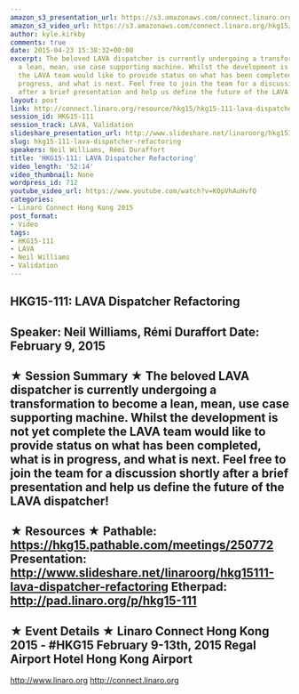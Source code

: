 ```yaml
---
amazon_s3_presentation_url: https://s3.amazonaws.com/connect.linaro.org/hkg15/Videos/02-09-Monday/HKG15-111.pdf
amazon_s3_video_url: https://s3.amazonaws.com/connect.linaro.org/hkg15/Videos/02-09-Monday/HKG15-111+LAVA+Dispatcher+Refactoring.mp4
author: kyle.kirkby
comments: true
date: 2015-04-23 15:38:32+00:00
excerpt: The beloved LAVA dispatcher is currently undergoing a transformation to become
  a lean, mean, use case supporting machine. Whilst the development is not yet complete
  the LAVA team would like to provide status on what has been completed, what is in
  progress, and what is next. Feel free to join the team for a discussion shortly
  after a brief presentation and help us define the future of the LAVA dispatcher!
layout: post
link: http://connect.linaro.org/resource/hkg15/hkg15-111-lava-dispatcher-refactoring/
session_id: HKG15-111
session_track: LAVA, Validation
slideshare_presentation_url: http://www.slideshare.net/linaroorg/hkg15111-lava-dispatcher-refactoring
slug: hkg15-111-lava-dispatcher-refactoring
speakers: Neil Williams, Rémi Duraffort
title: 'HKG15-111: LAVA Dispatcher Refactoring'
video_length: '52:14'
video_thumbnail: None
wordpress_id: 712
youtube_video_url: https://www.youtube.com/watch?v=KOpVhAuHvfQ
categories:
- Linaro Connect Hong Kong 2015
post_format:
- Video
tags:
- HKG15-111
- LAVA
- Neil Williams
- Validation
---
```


HKG15-111: LAVA Dispatcher Refactoring 
--------------------------------------------------- 
Speaker: Neil Williams, Rémi Duraffort 
Date: February 9, 2015 
--------------------------------------------------- 
★ Session Summary ★ 
The beloved LAVA dispatcher is currently undergoing a transformation to become a lean, mean, use case supporting machine. Whilst the development is not yet complete the LAVA team would like to provide status on what has been completed, what is in progress, and what is next. Feel free to join the team for a discussion shortly after a brief presentation and help us define the future of the LAVA dispatcher! 
-------------------------------------------------- 
★ Resources ★ 
Pathable: https://hkg15.pathable.com/meetings/250772 
Presentation:  http://www.slideshare.net/linaroorg/hkg15111-lava-dispatcher-refactoring
Etherpad: http://pad.linaro.org/p/hkg15-111 
--------------------------------------------------- 
★ Event Details ★ 
Linaro Connect Hong Kong 2015 - #HKG15 
February 9-13th, 2015 
Regal Airport Hotel Hong Kong Airport 
--------------------------------------------------- 
http://www.linaro.org 
http://connect.linaro.org
